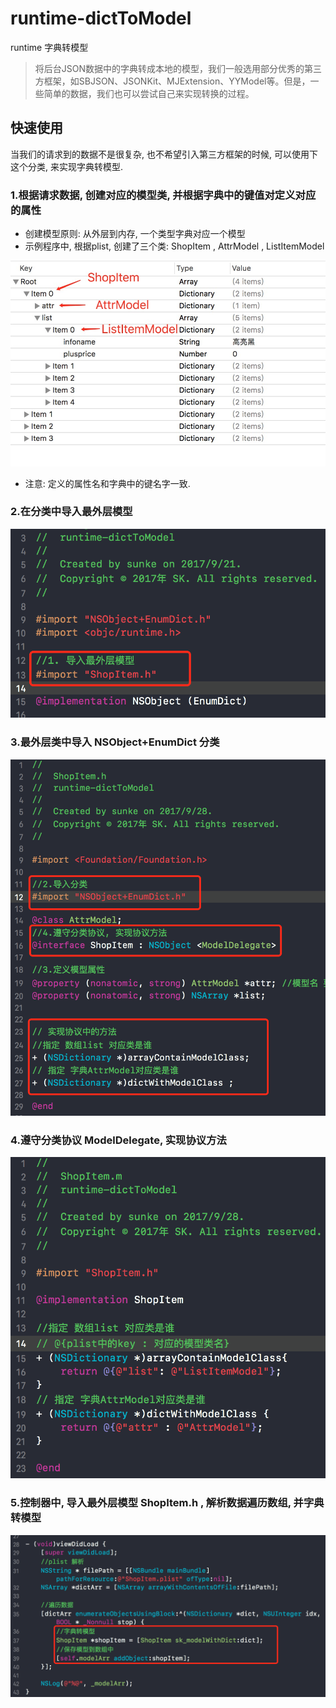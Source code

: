 # runtime-dictToModel
runtime 字典转模型

> 将后台JSON数据中的字典转成本地的模型，我们一般选用部分优秀的第三方框架，如SBJSON、JSONKit、MJExtension、YYModel等。但是，一些简单的数据，我们也可以尝试自己来实现转换的过程。


## 快速使用
当我们的请求到的数据不是很复杂, 也不希望引入第三方框架的时候, 可以使用下这个分类, 来实现字典转模型.

### 1.根据请求数据, 创建对应的模型类, 并根据字典中的键值对定义对应的属性
+ 创建模型原则: 从外层到内存, 一个类型字典对应一个模型
+ 示例程序中, 根据plist, 创建了三个类: ShopItem , AttrModel , ListItemModel 

<img src="https://github.com/honkerSK/runtime-dictToModel/blob/master/runtime-pic1.png" width="600px" alt="runtime1"></img>

+ 注意: 定义的属性名和字典中的键名字一致.

### 2.在分类中导入最外层模型


<img src="https://github.com/honkerSK/runtime-dictToModel/blob/master/runtime-pic2.png" width="600px" alt="runtime2"></img>


### 3.最外层类中导入 NSObject+EnumDict 分类

<img src="https://github.com/honkerSK/runtime-dictToModel/blob/master/runtime-pic3.png" width="600px" alt="runtime3"></img>


### 4.遵守分类协议 ModelDelegate, 实现协议方法

<img src="https://github.com/honkerSK/runtime-dictToModel/blob/master/runtime-pic4.png" width="600px" alt="runtime4"></img>


### 5.控制器中, 导入最外层模型 ShopItem.h , 解析数据遍历数组, 并字典转模型

<img src="https://github.com/honkerSK/runtime-dictToModel/blob/master/runtime-pic5.png" width="600px" alt="runtime5"></img>



